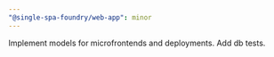 ```yaml
---
"@single-spa-foundry/web-app": minor
---
```


Implement models for microfrontends and deployments. Add db tests.
